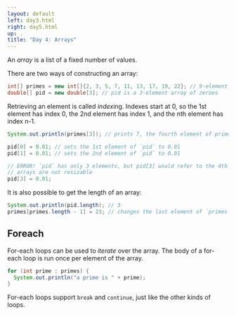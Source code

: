 ```yaml
---
layout: default
left: day3.html
right: day5.html
up: .
title: "Day 4: Arrays"
---
```


An *array* is a list of a fixed number of values.

There are two ways of constructing an array:
```java
int[] primes = new int[]{2, 3, 5, 7, 11, 13, 17, 19, 22}; // 9-element array
double[] pid = new double[3]; // pid is a 3-element array of zeroes
```

Retrieving an element is called *index*ing. Indexes start at 0, so the 1st element has index 0,
the 2nd element has index 1, and the nth element has index n-1.
```java
System.out.println(primes[3]); // prints 7, the fourth element of primes

pid[0] = 0.01; // sets the 1st element of `pid` to 0.01
pid[1] = 0.01; // sets the 2nd element of `pid` to 0.01

// ERROR! `pid` has only 3 elements, but pid[3] would refer to the 4th element
// arrays are not resizable
pid[3] = 0.01; 
```

It is also possible to get the length of an array:

```java
System.out.println(pid.length); // 3
primes[primes.length - 1] = 23; // changes the last element of `primes` (index 9-1 = index 8 = 9th element)
```

## Foreach
For-each loops can be used to *iterate* over the array.
The body of a for-each loop is run once per element of the array.

```java
for (int prime : primes) {
  System.out.println("a prime is " + prime);
}
```

For-each loops support `break` and `continue`, just like the other kinds of loops.
